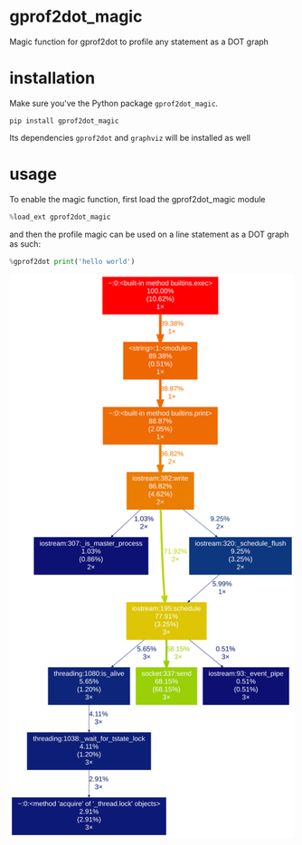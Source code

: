 # gprof2dot_magic
Magic function for gprof2dot to profile any statement as a DOT graph


# installation
Make sure you've the Python package `gprof2dot_magic`.

```
pip install gprof2dot_magic
```

Its dependencies `gprof2dot` and `graphviz` will be installed as well

# usage
To enable the magic function, first load the gprof2dot_magic module

```python
%load_ext gprof2dot_magic
```

and then the profile magic can be used on a line statement as a DOT graph as such:

```python
%gprof2dot print('hello world')
```


<img src="./img/dot_graph_hello_world.svg">
